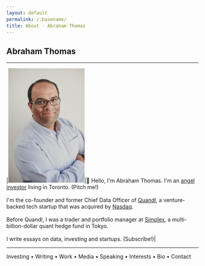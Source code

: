 ```yaml
---
layout: default
permalink: /:basename/
title: About · Abraham Thomas
---
```


## Abraham Thomas

----


|<img style="width:200px" src="/assets/img/Abraham-Thomas.jpg">|👋 Hello, I'm Abraham Thomas. I'm an [angel investor](/angel) living in Toronto. (Pitch me!)<br/><br/>I'm the co-founder and former Chief Data Officer of [Quandl](https://www.quandl.com), a venture-backed tech startup that was acquired by [Nasdaq](https://www.nasdaq.com). <br/><br/>Before Quandl, I was a trader and portfolio manager at [Simplex](https://www.simplexasset.com), a multi-billion-dollar quant hedge fund in Tokyo.<br/><br/>I write essays on data, investing and startups. (Subscribe!)|


<!--
Hello, I'm Abraham.

I'm an angel investor.  (Pitch me!)

I write essays on data, investing, startups and more.

I'm a former (successful, exited) founder.

I was a portfolio manager at a quant hedge fund.

I occasionally speak at events, and appear in the press.

I have lots of hobbies and am always curious.
-->




-----

Investing • Writing • Work • Media • Speaking • Interests • Bio • Contact
